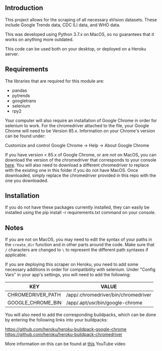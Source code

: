 Introduction
------------

This project allows for the scraping of all necessary eVision datasets.  These include Google Trends data, CDC ILI data, and WHO data.

This was developed using Python 3.7.x on MacOS, so no guarantees that it works on anything more outdated.

This code can be used both on your desktop, or deployed on a Heroku server.  

Requirements
------------

The libraries that are required for this module are:

* pandas
* pytrends
* googletrans
* selenium
* rpy2

Your computer will also require an installation of Google Chrome in order for selenium to work.  For the chromedriver attached to the file, your Google Chrome will need to be Version 85.x.  Information on your Chrome's version can be found under:

Customize and control Google Chrome -> Help -> About Google Chrome

If you have version < 85.x of Google Chrome, or are not on MacOS, you can download the version of the chromedriver that corresponds to your console <a href="https://chromedriver.chromium.org/">here</a>.  You will also need to download a different chromedriver to replace with the existing one in this folder if you do not have MacOS.  Once downloaded, simply replace the chromedriver provided in this repo with the one you downloaded.

Installation
------------

If you do not have these packages currently installed, they can easily be installed using the pip install -r requirements.txt command on your console.

Notes
-----

If you are not on MacOS, you may need to edit the syntax of your paths in the `create_dir` function and in other parts around the code.  Make sure that `/` characters are changed to `\` to represent the different path syntaxes if applicable.

If you are deploying this scraper on Heroku, you need to add some necessary additions in order for compatibility with selenium.  Under "Config Vars" in your app's settings, you will need to add the following:

| KEY | VALUE |
| --- | ----- |
CHROMEDRIVER_PATH  | /app/.chromedriver/bin/chromedriver
GOOGLE_CHROME_BIN  | /app/.apt/usr/bin/google-chrome

You will also need to add the corresponding buildpacks, which can be done by entering the following links into your buildpacks:

https://github.com/heroku/heroku-buildpack-google-chrome<br />https://github.com/heroku/heroku-buildpack-chromedriver

More information on this can be found at <a href="https://www.youtube.com/watch?v=Ven-pqwk3ec">this</a> YouTube video
